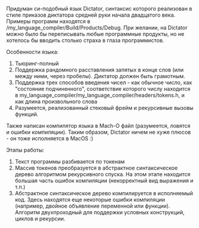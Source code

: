 Придуман си-подобный язык Dictator, синтаксис которого реализован в стиле приказов диктатора средней руки начала двадцатого века. Примеры программ находятся в /my_language_compiler/Build/Products/Debug. При желании, на Dictator можно было бы переписывать любые программные продукты, но не хотелось бы вводить столько страха в глаза программистов.

Особенности языка:
1) Тьюринг-полный
2) Поддержка рандомного расставления запятых в конце слов (или между ними, через пробелы). Диктатор должен быть грамотным.
3) Поддержка трех способов введения чисел - как обычное число, как "состояние подчиненного", соответствие которого числу находится в my_language_compiler/my_language_compiler/headers/tokens.h, и как длина произвольного слова
4) Разумеется, реализованный стековый фрейм и рекурсивные вызовы функций.

Также написан компилятор языка в Mach-O файл (разумеется, ловятся и ошибки компиляции).
Таким образом, Dictator ничем не хуже плюсов - он тоже исполняется в MacOS :)

Этапы работы:
1) Текст программы разбивается по токенам
2) Массив токенов преобразуется в абстрактное синтаксическое дерево алгоритмом рекурсивного спуска. На этом этапе находится большая часть ошибок компиляции (некорректный вид выражения и т.п.)
3) Абстрактное синтаксическое дерево компилируется в исполняемый код. Здесь находятся еще некоторые ошибки компиляции (например, двойное объявление переменной или функции). Алгоритм двухпроходный для поддержки условных конструкций, циклов и рекурсии.
